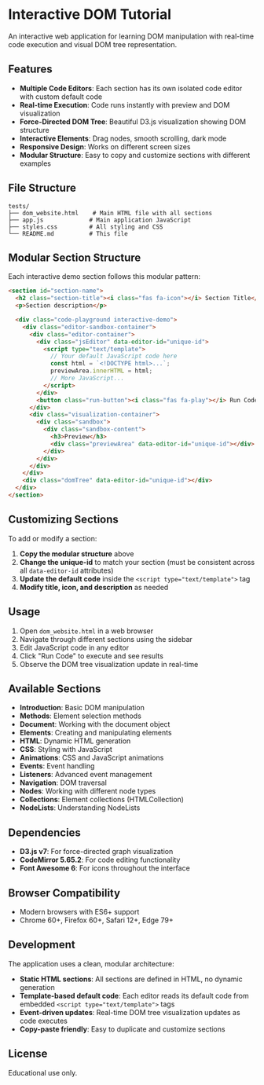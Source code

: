 # Interactive DOM Tutorial

An interactive web application for learning DOM manipulation with real-time code execution and visual DOM tree representation.

## Features

- **Multiple Code Editors**: Each section has its own isolated code editor with custom default code
- **Real-time Execution**: Code runs instantly with preview and DOM visualization
- **Force-Directed DOM Tree**: Beautiful D3.js visualization showing DOM structure
- **Interactive Elements**: Drag nodes, smooth scrolling, dark mode
- **Responsive Design**: Works on different screen sizes
- **Modular Structure**: Easy to copy and customize sections with different examples

## File Structure

```
tests/
├── dom_website.html    # Main HTML file with all sections
├── app.js             # Main application JavaScript
├── styles.css         # All styling and CSS
└── README.md          # This file
```

## Modular Section Structure

Each interactive demo section follows this modular pattern:

```html
<section id="section-name">
  <h2 class="section-title"><i class="fas fa-icon"></i> Section Title</h2>
  <p>Section description</p>

  <div class="code-playground interactive-demo">
    <div class="editor-sandbox-container">
      <div class="editor-container">
        <div class="jsEditor" data-editor-id="unique-id">
          <script type="text/template">
            // Your default JavaScript code here
            const html = `<!DOCTYPE html>...`;
            previewArea.innerHTML = html;
            // More JavaScript...
          </script>
        </div>
        <button class="run-button"><i class="fas fa-play"></i> Run Code</button>
      </div>
      <div class="visualization-container">
        <div class="sandbox">
          <div class="sandbox-content">
            <h3>Preview</h3>
            <div class="previewArea" data-editor-id="unique-id"></div>
          </div>
        </div>
      </div>
    </div>
    <div class="domTree" data-editor-id="unique-id"></div>
  </div>
</section>
```

## Customizing Sections

To add or modify a section:

1. **Copy the modular structure** above
2. **Change the unique-id** to match your section (must be consistent across all `data-editor-id` attributes)
3. **Update the default code** inside the `<script type="text/template">` tag
4. **Modify title, icon, and description** as needed

## Usage

1. Open `dom_website.html` in a web browser
2. Navigate through different sections using the sidebar
3. Edit JavaScript code in any editor
4. Click "Run Code" to execute and see results
5. Observe the DOM tree visualization update in real-time

## Available Sections

- **Introduction**: Basic DOM manipulation
- **Methods**: Element selection methods
- **Document**: Working with the document object
- **Elements**: Creating and manipulating elements
- **HTML**: Dynamic HTML generation
- **CSS**: Styling with JavaScript
- **Animations**: CSS and JavaScript animations
- **Events**: Event handling
- **Listeners**: Advanced event management
- **Navigation**: DOM traversal
- **Nodes**: Working with different node types
- **Collections**: Element collections (HTMLCollection)
- **NodeLists**: Understanding NodeLists

## Dependencies

- **D3.js v7**: For force-directed graph visualization
- **CodeMirror 5.65.2**: For code editing functionality
- **Font Awesome 6**: For icons throughout the interface

## Browser Compatibility

- Modern browsers with ES6+ support
- Chrome 60+, Firefox 60+, Safari 12+, Edge 79+

## Development

The application uses a clean, modular architecture:

- **Static HTML sections**: All sections are defined in HTML, no dynamic generation
- **Template-based default code**: Each editor reads its default code from embedded `<script type="text/template">` tags
- **Event-driven updates**: Real-time DOM tree visualization updates as code executes
- **Copy-paste friendly**: Easy to duplicate and customize sections

## License

Educational use only.
